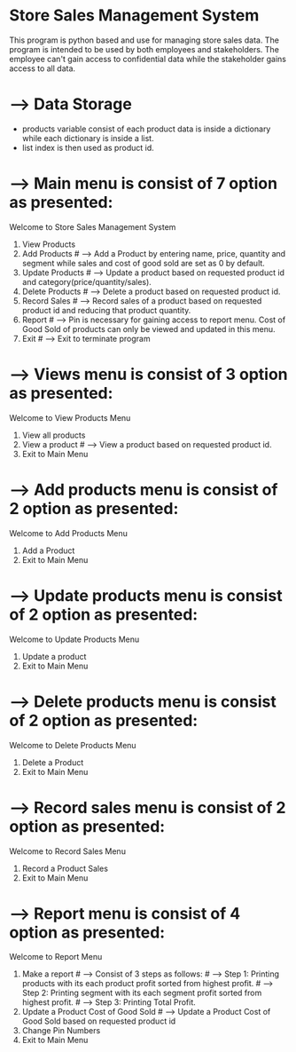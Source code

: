 # Store Sales Management System #
  This program is python based and use for managing store sales data.
  The program is intended to be used by both employees and stakeholders.
  The employee can't gain access to confidential data while the stakeholder gains access to all data.


# --> Data Storage
- products variable consist of each product data is inside a dictionary while each dictionary is inside a list.
- list index is then used as product id.

# --> Main menu is consist of 7 option as presented:
Welcome to Store Sales Management System
1. View Products         
2. Add Products            # --> Add a Product by entering name, price, quantity and segment while sales and cost of good sold are set as 0 by default.
3. Update Products         # --> Update a product based on requested product id and category(price/quantity/sales).
4. Delete Products         # --> Delete a product based on requested product id.
5. Record Sales            # --> Record sales of a product based on requested product id and reducing that product quantity.
6. Report                  # --> Pin is necessary for gaining access to report menu. Cost of Good Sold of products can only be viewed and updated in this menu.
7. Exit                    # --> Exit to terminate program 

# --> Views menu is consist of 3 option as presented:
Welcome to View Products Menu
1. View all products
2. View a product           # --> View a product based on requested product id.
3. Exit to Main Menu

# --> Add products menu is consist of 2 option as presented:
Welcome to Add Products Menu
1. Add a Product
2. Exit to Main Menu

# --> Update products menu is consist of 2 option as presented:
Welcome to Update Products Menu
1. Update a product
2. Exit to Main Menu

# --> Delete products menu is consist of 2 option as presented:
Welcome to Delete Products Menu
1. Delete a Product
2. Exit to Main Menu

# --> Record sales menu is consist of 2 option as presented:
Welcome to Record Sales Menu
1. Record a Product Sales
2. Exit to Main Menu

# --> Report menu is consist of 4 option as presented:
Welcome to Report Menu
1. Make a report                          # --> Consist of 3 steps as follows:
                                                # --> Step 1: Printing products with its each product profit sorted from highest profit.
                                                # --> Step 2: Printing segment with its each segment profit sorted from highest profit.
                                                # --> Step 3: Printing Total Profit.   
2. Update a Product Cost of Good Sold     # --> Update a Product Cost of Good Sold based on requested product id
3. Change Pin Numbers
4. Exit to Main Menu
